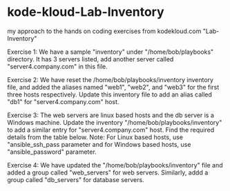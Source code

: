 # kode-kloud-Lab-Inventory
my approach to the hands on coding exercises from kodekloud.com "Lab-Inventory"

Exercise 1: We have a sample "inventory" under "/home/bob/playbooks" directory. It has 3 servers listed, add another server called "server4.company.com" in this file. 

Exercise 2: We have reset the /home/bob/playbooks/inventory inventory file, and added the aliases named "web1", "web2", and "web3" for the first three hosts respectively. Update this inventory file to add an alias called "db1" for "server4.company.com" host. 

Exercise 3: The web servers are linux based hosts and the db server is a Windows machine. Update the inventory "/home/bob/playbooks/inventory" to add a similar entry for "server4.company.com" host. Find the required details from the table below. 
    Note: For Linux based hosts, use "ansible_ssh_pass parameter and for Windows based hosts, use "ansible_password" parameter. 

Exercise 4: We have updated the "/home/bob/playbooks/inventory" file and added a group called "web_servers" for web servers. Similarly, addd a group called "db_servers" for database servers. 